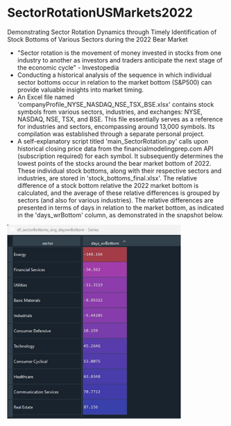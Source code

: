 # SectorRotationUSMarkets2022
Demonstrating Sector Rotation Dynamics through Timely Identification of Stock Bottoms of Various Sectors during the 2022 Bear Market


* "Sector rotation is the movement of money invested in stocks from one industry to another as investors and traders anticipate the next stage of the economic cycle" - Investopedia
* Conducting a historical analysis of the sequence in which individual sector bottoms occur in relation to the market bottom (S&P500) can provide valuable insights into market timing.
* An Excel file named 'companyProfile_NYSE_NASDAQ_NSE_TSX_BSE.xlsx' contains stock symbols from various sectors, industries, and exchanges: NYSE, NASDAQ, NSE, TSX, and BSE. This file essentially serves as a reference for industries and sectors, encompassing around 13,000 symbols. Its compilation was established through a separate personal project.   
* A self-explanatory script titled 'main_SectorRotation.py' calls upon historical closing price data from the financialmodelingprep.com API (subscription required) for each symbol. It subsequently determines the lowest points of the stocks around the bear market bottom of 2022. These individual stock bottoms, along with their respective sectors and industries, are stored in 'stock_bottoms_final.xlsx'. The relative difference of a stock bottom relative the 2022 market bottom is calculated, and the average of these relative differences is grouped by sectors (and also for various industries). The relative differences are presented in terms of days in relation to the market bottom, as indicated in the 'days_wrBottom' column, as demonstrated in the snapshot below.

<img width="400" src="https://github.com/DDataDudeADi/SectorRotationUSMarkets2022/blob/main/sectorBottomswrMarketBottom.jpg">
